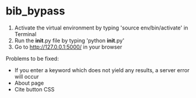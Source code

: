 # bib_bypass

1. Activate the virtual environment by typing 'source env/bin/activate' in Terminal
2. Run the __init__.py file by typing 'python __init__.py'
3. Go to http://127.0.0.1:5000/ in your browser

Problems to be fixed:
- If you enter a keyword which does not yield any results, a server error will occur
- About page 
- Cite button CSS 